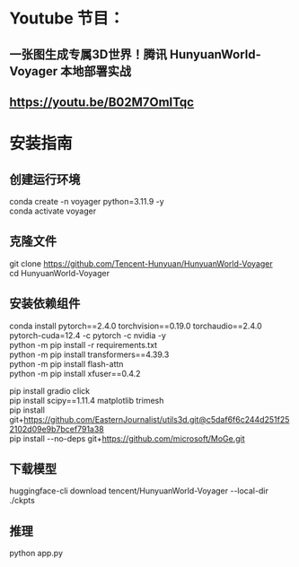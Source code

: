 # Youtube 节目：
## 一张图生成专属3D世界！腾讯 HunyuanWorld-Voyager 本地部署实战
## https://youtu.be/B02M7OmITqc

# 安装指南
## 创建运行环境
conda create -n voyager python=3.11.9 -y    
conda activate voyager   

## 克隆文件
git clone https://github.com/Tencent-Hunyuan/HunyuanWorld-Voyager    
cd HunyuanWorld-Voyager    

## 安装依赖组件
conda install pytorch==2.4.0 torchvision==0.19.0 torchaudio==2.4.0 pytorch-cuda=12.4 -c pytorch -c nvidia -y   
python -m pip install -r requirements.txt    
python -m pip install transformers==4.39.3    
python -m pip install flash-attn    
python -m pip install xfuser==0.4.2    

pip install gradio click    
pip install scipy==1.11.4 matplotlib trimesh    
pip install git+https://github.com/EasternJournalist/utils3d.git@c5daf6f6c244d251f252102d09e9b7bcef791a38   
pip install --no-deps git+https://github.com/microsoft/MoGe.git     
 
## 下载模型
huggingface-cli download tencent/HunyuanWorld-Voyager --local-dir ./ckpts

## 推理
python app.py

  












 
















